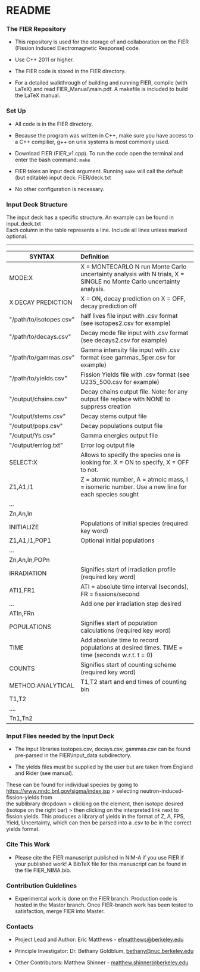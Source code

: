 # README #

### The FIER Repository ###

* This repository is used for the storage of and collaboration on the FIER (Fission Induced Electromagnetic Response) code.

* Use C++ 2011 or higher. 

* The FIER code is stored in the FIER directory.

* For a detailed walkthrough of building and running FIER, compile (with LaTeX) and read FIER\_Manual\main.pdf. A makefile is included to build the LaTeX manual. 

### Set Up ###
* All code is in the FIER directory.

* Because the program was written in C++, make sure you have access to a C++ compilier, g++ on unix systems is most commonly used.

* Download FIER (FIER\_v1.cpp). To run the code open the terminal and enter the bash command: `make`

* FIER takes an input deck argument. Running `make` will call the default (but editable) input deck: FIER/deck.txt

* No other configuration is necessary.


### Input Deck Structure  ###
The input deck has a specific structure. An example can be found in input\_deck.txt  
Each column in the table represents a line. Include all lines unless marked optional.

---
SYNTAX   |   Definition
-----------|:-------
MODE:X | X = MONTECARLO N run Monte Carlo uncertainty analysis with N trials, X = SINGLE no Monte Carlo uncertainty analysis.  
X DECAY PREDICTION      |X = ON, decay prediction on X = OFF, decay prediction off  
"/path/to/isotopes.csv" |half lives file input with .csv format (see isotopes2.csv for example)  
"/path/to/decays.csv"   |Decay mode file input with .csv format   (see decays2.csv for example)  
"/path/to/gammas.csv"   |Gamma intensity file input with .csv format   (see gammas_5per.csv for example)  
"/path/to/yields.csv"   |Fission Yields file with .csv format        (see U235_500.csv for example)  
"/output/chains.csv"    |Decay chains output file. Note: for any output file replace with NONE to suppress creation  
"/output/stems.csv"     |Decay stems output file 
"/output/pops.csv"      |Decay populations output file 
"/output/Ys.csv"        |Gamma energies output file
"/output/errlog.txt"    |Error log output file
SELECT:X                |Allows to specify the species one is looking for. X = ON to specify, X = OFF to not.  
Z1,A1,I1                |Z = atomic number, A = atmoic mass, I = isomeric number. Use a new line for each species sought  
...  |
Zn,An,In  |
INITIALIZE              |Populations of initial species (required key word)
Z1,A1,I1,POP1           |Optional initial populations
...  |
Zn,An,In,POPn |  
IRRADIATION             |Signifies start of irradiation profile (required key word)
ATI1,FR1                |ATI = absolute time interval (seconds), FR = fissions/second
...                     |Add one per irradiation step desired
ATIn,FRn |
POPULATIONS             |Signifies start of population calculations (required key word) 
TIME                    |Add absolute time to record populations at desired times. TIME = time (seconds w.r.t. t = 0)  |
COUNTS                  |Signifies start of counting scheme (required key word)
METHOD:ANALYTICAL       | T1,T2 start and end times of counting bin
T1,T2                   |
.... |
Tn1,Tn2  |

### Input Files needed by the Input Deck ###

* The input libraries isotopes.csv, decays.csv, gammas.csv can be found pre-parsed in the FIER\input\_data subdirectory.  

* The yields files must be supplied by the user but are taken from England and Rider (see manual).  

These can be found for individual species by going to https://www.nndc.bnl.gov/sigma/index.jsp > selecting neutron-induced-fission-yields from  
the sublibrary dropdown > clicking on the element, then isotope desired (isotope on the right bar) > then clicking on the interpreted link next to fission yields.
This produces a library of yields in the format of Z, A, FPS, Yield, Uncertainty, which can then be parsed into a .csv to be in the correct yields format.

### Cite This Work ###

* Please cite the FIER manuscript published in NIM-A if you use FIER if your published work! A BibTeX file for this manuscript can be found in the file FIER_NIMA.bib. 


### Contribution Guidelines ###

* Experimental work is done on the FIER branch. Production code is hosted in the Master branch. Once FIER-branch work has been tested to satisfaction, merge FIER into Master.



### Contacts ###

* Project Lead and Author:
Eric Matthews - efmatthews@berkeley.edu

* Principle Investigator:
Dr. Bethany Goldblum, bethany@nuc.berkeley.edu

* Other Contributors:
Matthew Shinner - matthew.shinner@berkeley.edu